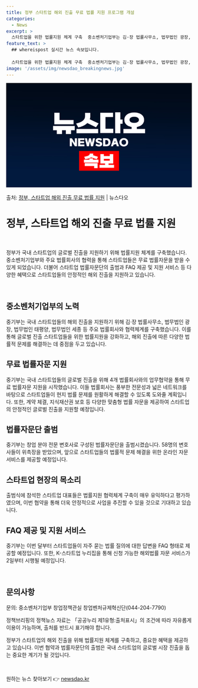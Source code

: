 ```yaml
---
title: 정부 스타트업 해외 진출 무료 법률 지원 프로그램 개설
categories:
  - News
excerpt: >
  스타트업을 위한 법률지원 체계 구축  중소벤처기업부는 김·장 법률사무소, 법무법인 광장, 법무법인 태평양, …
feature_text: >
  ## whereispost 실시간 뉴스 속보입니다.

  스타트업을 위한 법률지원 체계 구축  중소벤처기업부는 김·장 법률사무소, 법무법인 광장, 법무법인 태평양, …
image: '/assets/img/newsdao_breakingnews.jpg'
---
```


![뉴스다오 속보](/assets/img/newsdao_breakingnews.jpg)

<p>출처: <a href="https://newsdao.kr/4558" rel="dofollow">정부, 스타트업 해외 진출 무료 법률 지원</a> | 뉴스다오</p>

<h1>정부, 스타트업 해외 진출 무료 법률 지원</h1>
<p data-ke-size="size16">&nbsp;</p>
정부가 국내 스타트업의 글로벌 진출을 지원하기 위해 법률지원 체계를 구축했습니다. 중소벤처기업부와 주요 법률회사의 협력을 통해 스타트업들은 무료 법률자문을 받을 수 있게 되었습니다. 더불어 스타트업 법률자문단의 출범과 FAQ 제공 및 지원 서비스 등 다양한 혜택으로 스타트업들의 안정적인 해외 진출을 지원하고 있습니다.
<p data-ke-size="size16">&nbsp;</p>

<h2 data-ke-size="size26">중소벤처기업부의 노력</h2>
<p>중기부는 국내 스타트업들의 해외 진출을 지원하기 위해 김·장 법률사무소, 법무법인 광장, 법무법인 태평양, 법무법인 세종 등 주요 법률회사와 협력체계를 구축했습니다. 이를 통해 글로벌 진출 스타트업들을 위한 법률지원을 강화하고, 해외 진출에 따른 다양한 법률적 문제를 해결하는 데 중점을 두고 있습니다.</p>

<h2 data-ke-size="size26">무료 법률자문 지원</h2>
<p>중기부는 국내 스타트업들의 글로벌 진출을 위해 4개 법률회사와의 업무협약을 통해 무료 법률자문 지원을 시작했습니다. 이들 법률회사는 풍부한 전문성과 넓은 네트워크를 바탕으로 스타트업들이 현지 법률 문제를 원활하게 해결할 수 있도록 도와줄 계획입니다. 또한, 계약 체결, 지식재산권 보호 등 다양한 맞춤형 법률 자문을 제공하여 스타트업의 안정적인 글로벌 진출을 지원할 예정입니다.</p>

<h2 data-ke-size="size26">법률자문단 출범</h2>
<p>중기부는 창업 분야 전문 변호사로 구성된 법률자문단을 출범시켰습니다. 58명의 변호사들이 위촉장을 받았으며, 앞으로 스타트업들의 법률적 문제 해결을 위한 온라인 자문 서비스를 제공할 예정입니다.</p>

<h2 data-ke-size="size26">스타트업 현장의 목소리</h2>
<p>출범식에 참석한 스타트업 대표들은 법률지원 협력체계 구축이 매우 유익하다고 평가하였으며, 이번 협약을 통해 더욱 안정적으로 사업을 추진할 수 있을 것으로 기대하고 있습니다.</p>

<h2 data-ke-size="size26">FAQ 제공 및 지원 서비스</h2>
<p>중기부는 이번 달부터 스타트업들이 자주 묻는 법률 질의에 대한 답변을 FAQ 형태로 제공할 예정입니다. 또한, K-스타트업 누리집을 통해 신청 가능한 해외법률 자문 서비스가 2일부터 시행될 예정입니다.</p>
<p data-ke-size="size16">&nbsp;</p>

<h2 data-ke-size="size26">문의사항</h2>
<p>문의: 중소벤처기업부 창업정책관실 창업벤처규제혁신단(044-204-7790)</p>
<p>정책브리핑의 정책뉴스 자료는 「공공누리 제1유형:출처표시」의 조건에 따라 자유롭게 이용이 가능하며, 출처를 반드시 표기해야 합니다.</p>
<p>정부가 스타트업의 해외 진출을 위해 법률지원 체계를 구축하고, 중요한 혜택을 제공하고 있습니다. 이번 협약과 법률자문단의 출범은 국내 스타트업의 글로벌 시장 진출을 돕는 중요한 계기가 될 것입니다.</p>
<p data-ke-size="size16">&nbsp;</p> 

원하는 뉴스 찾아보기 👉 <a href="https://newsdao.kr" rel="dofollow">newsdao.kr</a>


